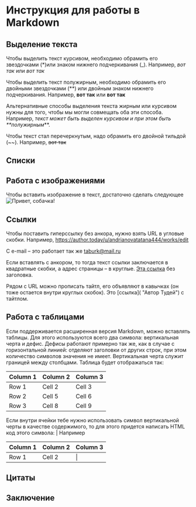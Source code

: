 # Инструкция для работы в Markdown

## Выделение текста

Чтобы выделить текст курсивом, необходимо обрамить его звездочками (*)или знаком нижнего подчеркивания (_). Например, *вот так* или _вот так_

Чтобы выделить текст полужирным, необходимо обрамить его двойными звездочками (**) или двойным знаком нижнего подчеркивания. Например, **вот так** или __вот так__

Альтернативные способы выделения текста жирным или курсивом нужны для того, чтобы мы могли совмещать оба эти способа. Например, _текст может быть выделен курсивом и при этом быть **полужирным_**.

Чтобы текст стал перечеркнутым, надо обрамить его двойной тильдой (~~). Например, ~~вот так~~
## Списки

## Работа с изображениями

Чтобы вставить изображение в текст, достаточно сделать следующее ![Привет, собачка!](Foto.jpg)

## Ссылки

Чтобы поставить гиперссылку без анкора, нужно взять URL в угловые скобки. Например, <https://author.today/u/andrianovatatana444/works/edit>

С e-mail – это работает так же <taburk@mail.ru>

Если вставлять с анкором, то тогда текст ссылки заключается в квадратные скобки, а адрес страницы – в круглые. [Эта ссылка](https://author.today/u/andrianovatatana444/works/edit) без заголовка.

Рядом с URL можно прописать тайтл, его объявляют в кавычках (он тоже остается внутри круглых скобок). Это [ссылка]( "Автор Тудей") с тайтлом.

## Работа с таблицами

Если поддерживается расширенная версия Markdown, можно вставлять таблицы. Для этого используются всего два символа: вертикальная черта и дефис. Дефисы работают примерно так же, как в случае с горизонтальной линией: отделяют заголовки от других строк, при этом количество символов значения не имеет. Вертикальная черта служит границей между столбцами. Таблица будет отображаться так:

| Column 1 | Column 2 | Column 3 |
|----------|----------|----------|
| Row 1    | Cell 2   | Cell 3   |
| Row 2    | Cell 5   | Cell 6   |
| Row 3    | Cell 8   | Cell 9   |

Если внутри ячейки тебе нужно использовать символ вертикальной черты в качестве содержимого, то для этого придется написать HTML код этого символа: &#124; Например

| Column 1 | Column 2 | Column 3 |
|----------|----------|----------|
| Row 1    | Cell 2   | &#124;   |

## Цитаты

## Заключение

